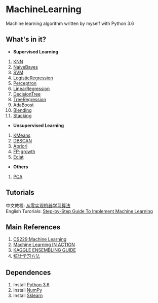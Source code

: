 # MachineLearning
Machine learning algorithm written by myself with Python 3.6
## What's in it?
+ **Supervised Learning**
1. [KNN](https://github.com/DandelionLau/MachineLearning/blob/master/KNN.py)
2. [NaiveBayes](https://github.com/DandelionLau/MachineLearning/blob/master/NaiveBayes.py)
3. [SVM](https://github.com/DandelionLau/MachineLearning/blob/master/SVM.py)
4. [LogisticRegression](https://github.com/DandelionLau/MachineLearning/blob/master/LogisticRegression.py)
5. [Perceptron](https://github.com/DandelionLau/MachineLearning/blob/master/Perceptron.py)
6. [LinearRegression](https://github.com/DandelionLau/MachineLearning/blob/master/LinearRegression.py)
7. [DecisionTree](https://github.com/DandelionLau/MachineLearning/blob/master/Tree.py)
8. [TreeRegression](https://github.com/DandelionLau/MachineLearning/blob/master/Tree.py)
9. [AdaBoost](https://github.com/DandelionLau/MachineLearning/tree/master/AdaBoost.py)
10. [Blending](https://github.com/DandelionLau/MachineLearning/blob/master/Blending.py)
11. [Stacking](https://github.com/DandelionLau/MachineLearning/blob/master/Stacking.py)


+ **Unsupervised Learning**
1. [KMeans](https://github.com/DandelionLau/MachineLearning/blob/master/Cluster.py)
2. [DBSCAN](https://github.com/DandelionLau/MachineLearning/blob/master/Cluster.py)
3. [Apriori](https://github.com/DandelionLau/MachineLearning/blob/master/AssociationAnalysis.py)
4. [FP-growth](https://github.com/DandelionLau/MachineLearning/blob/master/AssociationAnalysis.py)
5. [Eclat](https://github.com/DandelionLau/MachineLearning/blob/master/AssociationAnalysis.py)


+ **Others**
1. [PCA](https://github.com/DandelionLau/MachineLearning/blob/master/DimensionReduction.py)


## Tutorials
中文教程: [从零实现机器学习算法](https://zhuanlan.zhihu.com/easymachinelearning)  
English Turorials: [Step-by-Step Guide To Implement Machine Learning](https://www.codeproject.com/script/Articles/MemberArticles.aspx?amid=14354398)

## Main References
1. [CS229:Machine Learning](http://cs229.stanford.edu/)
2. [Machine Learning IN ACTION](https://www.manning.com/books/machine-learning-in-action)
3. [KAGGLE ENSEMBLING GUIDE](https://mlwave.com/kaggle-ensembling-guide/)
4. [统计学习方法](https://baike.baidu.com/item/%E7%BB%9F%E8%AE%A1%E5%AD%A6%E4%B9%A0%E6%96%B9%E6%B3%95/10430179)

## Dependences
1. Install [Python 3.6](https://www.python.org/)
2. Install [NumPy](http://www.numpy.org/)
2. Install [Sklearn](https://scikit-learn.org/)

